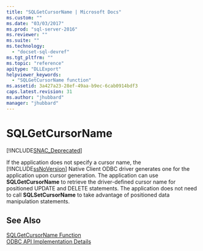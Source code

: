 ```yaml
---
title: "SQLGetCursorName | Microsoft Docs"
ms.custom: ""
ms.date: "03/03/2017"
ms.prod: "sql-server-2016"
ms.reviewer: ""
ms.suite: ""
ms.technology: 
  - "docset-sql-devref"
ms.tgt_pltfrm: ""
ms.topic: "reference"
apitype: "DLLExport"
helpviewer_keywords: 
  - "SQLGetCursorName function"
ms.assetid: 3a427a23-28ef-49aa-b9ec-6cab0914bdf3
caps.latest.revision: 31
ms.author: "jhubbard"
manager: "jhubbard"
---
```

# SQLGetCursorName
[!INCLUDE[SNAC_Deprecated](../../relational-databases/extended-stored-procedures-reference/includes/snac-deprecated.md)]

  If the application does not specify a cursor name, the [!INCLUDE[ssNoVersion](../../advanced-analytics/r-services/includes/ssnoversion-md.md)] Native Client ODBC driver generates one for the application upon cursor generation. The application can use **SQLGetCursorName** to retrieve the driver-defined cursor name for positioned UPDATE and DELETE statements. The application does not need to call **SQLSetCursorName** to take advantage of positioned data manipulation statements.  
  
## See Also  
 [SQLGetCursorName Function](http://go.microsoft.com/fwlink/?LinkId=59349)   
 [ODBC API Implementation Details](../../relational-databases/extended-stored-procedures-reference/odbc-api-implementation-details.md)  
  
  